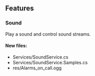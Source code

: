 ﻿## Features

<!--{[{-->
### Sound
Play a sound and control sound streams.
#### New files:
* Services/SoundService.cs
* Services/SoundService.Samples.cs
* res/Alarms_on_call.ogg
<!--}]}-->